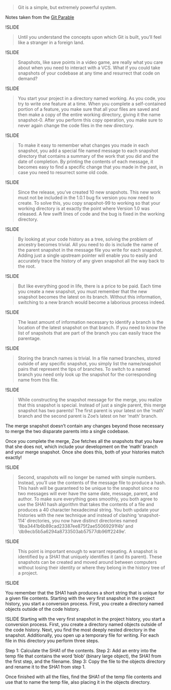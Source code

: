 > Git is a simple, but extremely powerful system. 

Notes taken from the [Git Parable](http://tom.preston-werner.com/2009/05/19/the-git-parable.html)

!SLIDE

> Until you understand the concepts upon which Git is built, you’ll feel like a stranger in a foreign land.

!SLIDE

> Snapshots, like save points in a video game, are really what you care about when you need to interact with a VCS. What if you could take snapshots of your codebase at any time and resurrect that code on demand?

!SLIDE

> You start your project in a directory named working. As you code, you try to write one feature at a time. When you complete a self-contained portion of a feature, you make sure that all your files are saved and then make a copy of the entire working directory, giving it the name snapshot-0. After you perform this copy operation, you make sure to never again change the code files in the new directory.

!SLIDE

> To make it easy to remember what changes you made in each snapshot, you add a special file named message to each snapshot directory that contains a summary of the work that you did and the date of completion. By printing the contents of each message, it becomes easy to find a specific change that you made in the past, in case you need to resurrect some old code.


!SLIDE

> Since the release, you’ve created 10 new snapshots. This new work must not be included in the 1.0.1 bug fix version you now need to create. To solve this, you copy snapshot-99 to working so that your working directory is at exactly the point where Version 1.0 was released. A few swift lines of code and the bug is fixed in the working directory.

!SLIDE

> By looking at your code history as a tree, solving the problem of ancestry becomes trivial. All you need to do is include the name of the parent snapshot in the message file you write for each snapshot. Adding just a single upstream pointer will enable you to easily and accurately trace the history of any given snapshot all the way back to the root.

!SLIDE 

> But like everything good in life, there is a price to be paid. Each time you create a new snapshot, you must remember that the new snapshot becomes the latest on its branch. Without this information, switching to a new branch would become a laborious process indeed.

!SLIDE 

> The least amount of information necessary to identify a branch is the location of the latest snapshot on that branch. If you need to know the list of snapshots that are part of the branch you can easily trace the parentage.

!SLIDE

> Storing the branch names is trivial. In a file named branches, stored outside of any specific snapshot, you simply list the name/snapshot pairs that represent the tips of branches. To switch to a named branch you need only look up the snapshot for the corresponding name from this file.

!SLIDE

> While constructing the snapshot message for the merge, you realize that this snapshot is special. 
Instead of just a single parent, this merge snapshot has two parents! The first parent is your latest on the ‘math’ branch and the second parent is Zoe’s latest on her ‘math’ branch. 

The merge snapshot doesn’t contain any changes beyond those necessary to merge the two disparate parents into a single codebase.

Once you complete the merge, Zoe fetches all the snapshots that you have that she does not, which include your development on the ‘math’ branch and your merge snapshot. Once she does this, both of your histories match exactly!


!SLIDE

> Second, snapshots will no longer be named with simple numbers. Instead, you’ll use the contents of the message file to produce a hash. This hash will be guaranteed to be unique to the snapshot since no two messages will ever have the same date, message, parent, and author. To make sure everything goes smoothly, you both agree to use the SHA1 hash algorithm that takes the contents of a file and produces a 40 character hexadecimal string. You both update your histories with the new technique and instead of clashing ‘snapshot-114’ directories, you now have distinct directories named ‘8ba3441b6b89cad23387ee875f2ae55069291f4b’ and ‘db9ecb5b5a6294a8733503ab57577db96ff2249e’.

!SLIDE

> This point is important enough to warrant repeating. A snapshot is identified by a SHA1 that uniquely identifies it (and its parent). These snapshots can be created and moved around between computers without losing their identity or where they belong in the history tree of a project. 

!SLIDE

You remember that the SHA1 hash produces a short string that is unique for a given file contents. Starting with the very first snapshot in the project history, you start a conversion process. First, you create a directory named objects outside of the code history. 

!SLIDE
Starting with the very first snapshot in the project history, you start a conversion process. 
First, you create a directory named objects outside of the code history. 
Next, you find the most deeply nested directory in the snapshot. 
Additionally, you open up a temporary file for writing. For each file in this directory you perform three steps. 

  Step 1: Calculate the SHA1 of the contents. 
  Step 2: Add an entry into the temp file that contains the word ‘blob’ (binary large object), the SHA1 from the first step, and the filename. 
  Step 3: Copy the file to the objects directory and rename it to the SHA1 from step 1. 

Once finished with all the files, find the SHA1 of the temp file contents and use that to name the temp file, also placing it in the objects directory.

